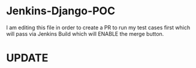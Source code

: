 # Jenkins-Django-POC
I am editing this file in order to create a PR to run my test cases first which will pass via Jenkins Build which will ENABLE the merge button.
<br>

# UPDATE
